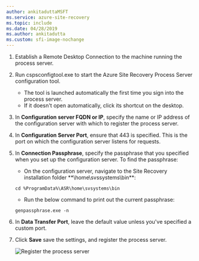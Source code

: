 ```yaml
---
author: ankitaduttaMSFT
ms.service: azure-site-recovery
ms.topic: include
ms.date: 04/28/2019
ms.author: ankitadutta
ms.custom: sfi-image-nochange
---
```


1. Establish a Remote Desktop Connection to the machine running the process server. 
2. Run cspsconfigtool.exe to start the Azure Site Recovery Process Server configuration tool.
    - The tool is launched automatically the first time you sign into the process server.
    - If it doesn't open automatically, click its shortcut on the desktop.

3. In **Configuration server FQDN or IP**, specify the name or IP address of the configuration server with which to register the process server.
4. In **Configuration Server Port**, ensure that 443 is specified. This is the port on which the configuration server listens for requests.
5. In **Connection Passphrase**, specify the passphrase that you specified when you set up the configuration server. To find the passphrase:
    -  On the configuration server, navigate to the Site Recovery installation folder **\home\svssystems\bin\**:
    ```
    cd %ProgramData%\ASR\home\svsystems\bin
    ```
    - Run the below command to print out the current passphrase:
    ```
    genpassphrase.exe -n
    ```

6. In **Data Transfer Port**, leave the default value unless you've specified a custom port.

7. Click **Save** save the settings, and register the process server.

    
    ![Register the process server](./media/site-recovery-vmware-register-process-server/register-ps.png)
